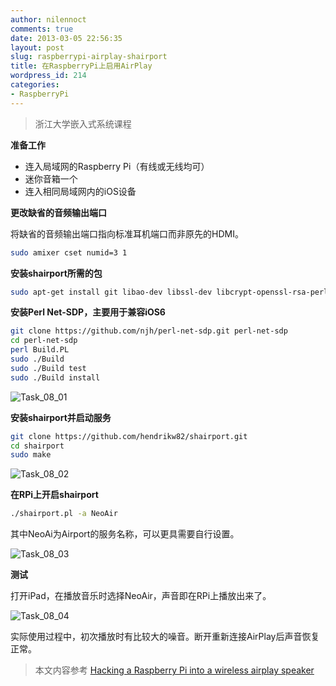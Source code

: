 ```yaml
---
author: nilennoct
comments: true
date: 2013-03-05 22:56:35
layout: post
slug: raspberrypi-airplay-shairport
title: 在RaspberryPi上启用AirPlay
wordpress_id: 214
categories:
- RaspberryPi
---
```


> 浙江大学嵌入式系统课程

**准备工作**

- 连入局域网的Raspberry Pi（有线或无线均可）
- 迷你音箱一个
- 连入相同局域网内的iOS设备

**更改缺省的音频输出端口**

将缺省的音频输出端口指向标准耳机端口而非原先的HDMI。

``` bash
sudo amixer cset numid=3 1
```

**安装shairport所需的包**

``` bash
sudo apt-get install git libao-dev libssl-dev libcrypt-openssl-rsa-perl libio-socket-inet6-perl libwww-perl avahi-utils libmodule-build-perl
```
<!-- more -->

**安装Perl Net-SDP，主要用于兼容iOS6**

``` bash
git clone https://github.com/njh/perl-net-sdp.git perl-net-sdp
cd perl-net-sdp
perl Build.PL
sudo ./Build
sudo ./Build test
sudo ./Build install
```

![Task_08_01](http://img.nilennoct.com/wp-content/uploads/2013/03/Task_08_01.png)

**安装shairport并启动服务**

``` bash
git clone https://github.com/hendrikw82/shairport.git
cd shairport
sudo make
```

![Task_08_02](http://img.nilennoct.com/wp-content/uploads/2013/03/Task_08_02.png)

**在RPi上开启shairport**

``` bash
./shairport.pl -a NeoAir
```

其中NeoAi为Airport的服务名称，可以更具需要自行设置。

![Task_08_03](http://img.nilennoct.com/wp-content/uploads/2013/03/Task_08_03.png)

**测试**

打开iPad，在播放音乐时选择NeoAir，声音即在RPi上播放出来了。

![Task_08_04](http://img.nilennoct.com/wp-content/uploads/2013/03/Task_08_04.png)

实际使用过程中，初次播放时有比较大的噪音。断开重新连接AirPlay后声音恢复正常。

> 本文内容参考 [Hacking a Raspberry Pi into a wireless airplay speaker](http://jordanburgess.com/post/38986434391/raspberry-pi-airplay)
